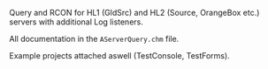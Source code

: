 Query and RCON for HL1 (GldSrc) and HL2 (Source, OrangeBox etc.) servers with additional Log listeners.

All documentation in the `AServerQuery.chm` file.

Example projects attached aswell (TestConsole, TestForms).
